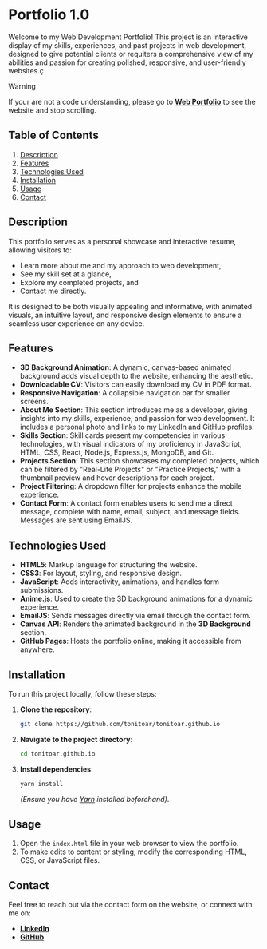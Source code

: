 # Portfolio 1.0

Welcome to my Web Development Portfolio! This project is an interactive display of my skills, experiences, and past projects in web development, designed to give potential clients or requiters a comprehensive view of my abilities and passion for creating polished, responsive, and user-friendly websites.ç

> [!WARNING]
> If your are not a code understanding, please go to <ins>**[Web Portfolio](https://tonitoar.github.io)**</ins> to see the website and stop scrolling.

## Table of Contents
1. [Description](#description)
2. [Features](#features)
3. [Technologies Used](#technologies-used)
4. [Installation](#installation)
5. [Usage](#usage)
6. [Contact](#contact)

## Description
This portfolio serves as a personal showcase and interactive resume, allowing visitors to:
- Learn more about me and my approach to web development,
- See my skill set at a glance,
- Explore my completed projects, and
- Contact me directly.

It is designed to be both visually appealing and informative, with animated visuals, an intuitive layout, and responsive design elements to ensure a seamless user experience on any device.

## Features
- **3D Background Animation**: A dynamic, canvas-based animated background adds visual depth to the website, enhancing the aesthetic.
- **Downloadable CV**: Visitors can easily download my CV in PDF format.
- **Responsive Navigation**: A collapsible navigation bar for smaller screens.
- **About Me Section**: This section introduces me as a developer, giving insights into my skills, experience, and passion for web development. It includes a personal photo and links to my LinkedIn and GitHub profiles.
- **Skills Section**: Skill cards present my competencies in various technologies, with visual indicators of my proficiency in JavaScript, HTML, CSS, React, Node.js, Express.js, MongoDB, and Git.
- **Projects Section**: This section showcases my completed projects, which can be filtered by "Real-Life Projects" or "Practice Projects," with a thumbnail preview and hover descriptions for each project.
- **Project Filtering**: A dropdown filter for projects enhance the mobile experience.
- **Contact Form**: A contact form enables users to send me a direct message, complete with name, email, subject, and message fields. Messages are sent using EmailJS.

## Technologies Used
- **HTML5**: Markup language for structuring the website.
- **CSS3**: For layout, styling, and responsive design.
- **JavaScript**: Adds interactivity, animations, and handles form submissions.
- **Anime.js**: Used to create the 3D background animations for a dynamic experience.
- **EmailJS**: Sends messages directly via email through the contact form.
- **Canvas API**: Renders the animated background in the **3D Background** section.
- **GitHub Pages**: Hosts the portfolio online, making it accessible from anywhere.

## Installation
To run this project locally, follow these steps:

1. **Clone the repository**:
   ```bash
   git clone https://github.com/tonitoar/tonitoar.github.io
   ```
2. **Navigate to the project directory**:
   ```bash
   cd tonitoar.github.io
   ```
3. **Install dependencies**:
   ```bash
   yarn install
   ```
   *(Ensure you have [Yarn](https://yarnpkg.com/) installed beforehand)*.

## Usage
1. Open the `index.html` file in your web browser to view the portfolio.
2. To make edits to content or styling, modify the corresponding HTML, CSS, or JavaScript files.

## Contact
Feel free to reach out via the contact form on the website, or connect with me on:
- **[LinkedIn](https://www.linkedin.com/in/toni-torredemer-argilés-61b444151/)**
- **[GitHub](https://github.com/tonitoar)**
